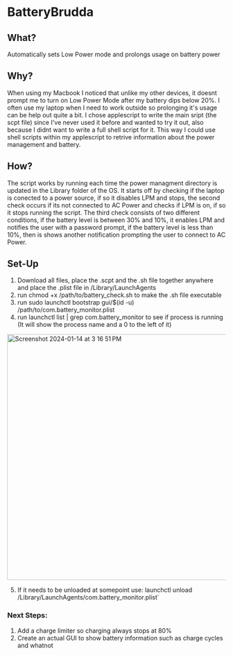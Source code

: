 # BatteryBrudda
## What?
Automatically sets Low Power mode and prolongs usage on battery power

## Why?
When using my Macbook I noticed that unlike my other devices, it doesnt prompt me to turn on Low Power Mode after my battery dips below 20%. I often use my laptop when I need to work outside so prolonging it's usage can be help out quite a bit. I chose applescript to write the main sript (the scpt file) since I've never used it before and wanted to try it out, also because I didnt want to write a full shell script for it. This way I could use shell scripts within my applescript to retrive information about the power management and battery. 

## How?
The script works by running each time the power managment directory is updated in the Library folder of the OS. It starts off by checking if the laptop is conected to a power source, if so it disables LPM and stops, the second check occurs if its not connected to AC Power and checks if LPM is on, if so it stops running the script. The third check consists of two different conditions, if the battery level is between 30% and 10%, it enables LPM and notifies the user with a password prompt, if the battery level is less than 10%, then is shows another notification prompting the user to connect to AC Power. 

## Set-Up
1. Download all files, place the .scpt and the .sh file together anywhere and place the .plist file in /Library/LaunchAgents
2. run chmod +x /path/to/battery_check.sh to make the .sh file executable
3. run sudo launchctl bootstrap gui/$(id -u) /path/to/com.battery_monitor.plist
4. run launchctl list | grep com.battery_monitor to see if process is running (It will show the process name and a 0 to the left of it)
<img width="567" alt="Screenshot 2024-01-14 at 3 16 51 PM" src="https://github.com/Yanny24211/BatteryBrudda/assets/47578696/88e6b093-89ed-46ae-ac8e-c8c46c883faf">

5. If it needs to be unloaded at somepoint use: launchctl unload /Library/LaunchAgents/com.battery_monitor.plist`
### Next Steps:
1. Add a charge limiter so charging always stops at 80%
2. Create an actual GUI to show battery information such as charge cycles and whatnot
